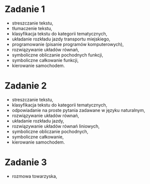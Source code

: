 # Zadanie 1
  - streszczanie tekstu,
  - tłumaczenie tekstu,
  - klasyfikacja tekstu do kategorii tematycznych,
  - układanie rozkładu jazdy transportu miejskiego,
  - programowanie (pisanie programów komputerowych),
  - rozwiązywanie układów równań,
  - symboliczne obliczanie pochodnych funkcji,
  - symboliczne całkowanie funkcji,
  - kierowanie samochodem.

# Zadanie 2
  - streszczanie tekstu,
  - klasyfikacja tekstu do kategorii tematycznych,
  - odpowiadanie na proste pytania zadawane w języku naturalnym,
  - rozwiązywanie układów równań,
  - układanie rozkładu jazdy,
  - rozwiązywanie układów równań liniowych,
  - symboliczne obliczanie pochodnych,
  - symboliczne całkowanie,
  - kierowanie samochodem.

# Zadanie 3
  - rozmowa towarzyska,
